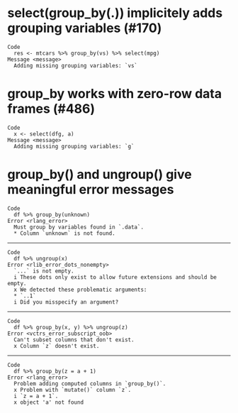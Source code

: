# select(group_by(.)) implicitely adds grouping variables (#170)

    Code
      res <- mtcars %>% group_by(vs) %>% select(mpg)
    Message <message>
      Adding missing grouping variables: `vs`

# group_by works with zero-row data frames (#486)

    Code
      x <- select(dfg, a)
    Message <message>
      Adding missing grouping variables: `g`

# group_by() and ungroup() give meaningful error messages

    Code
      df %>% group_by(unknown)
    Error <rlang_error>
      Must group by variables found in `.data`.
      * Column `unknown` is not found.

---

    Code
      df %>% ungroup(x)
    Error <rlib_error_dots_nonempty>
      `...` is not empty.
      i These dots only exist to allow future extensions and should be empty.
      x We detected these problematic arguments:
      * `..1`
      i Did you misspecify an argument?

---

    Code
      df %>% group_by(x, y) %>% ungroup(z)
    Error <vctrs_error_subscript_oob>
      Can't subset columns that don't exist.
      x Column `z` doesn't exist.

---

    Code
      df %>% group_by(z = a + 1)
    Error <rlang_error>
      Problem adding computed columns in `group_by()`.
      x Problem with `mutate()` column `z`.
      i `z = a + 1`.
      x object 'a' not found


